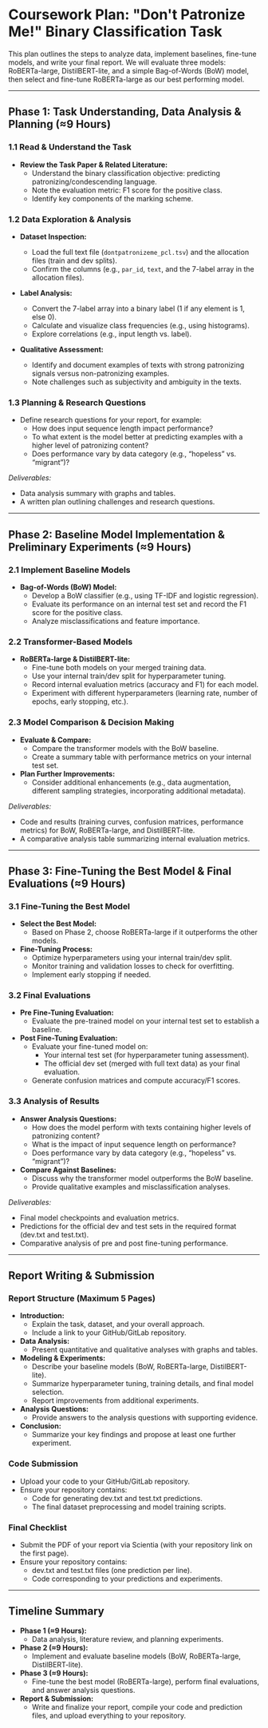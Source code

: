 # Coursework Plan: "Don't Patronize Me!" Binary Classification Task

This plan outlines the steps to analyze data, implement baselines, fine-tune models, and write your final report. We will evaluate three models: RoBERTa-large, DistilBERT-lite, and a simple Bag-of-Words (BoW) model, then select and fine-tune RoBERTa-large as our best performing model.

---

## Phase 1: Task Understanding, Data Analysis & Planning (≈9 Hours)

### 1.1 Read & Understand the Task
- **Review the Task Paper & Related Literature:**
  - Understand the binary classification objective: predicting patronizing/condescending language.
  - Note the evaluation metric: F1 score for the positive class.
  - Identify key components of the marking scheme.

### 1.2 Data Exploration & Analysis
- **Dataset Inspection:**
  - Load the full text file (`dontpatronizeme_pcl.tsv`) and the allocation files (train and dev splits).
  - Confirm the columns (e.g., `par_id`, `text`, and the 7-label array in the allocation files).

- **Label Analysis:**
  - Convert the 7-label array into a binary label (1 if any element is 1, else 0).
  - Calculate and visualize class frequencies (e.g., using histograms).
  - Explore correlations (e.g., input length vs. label).

- **Qualitative Assessment:**
  - Identify and document examples of texts with strong patronizing signals versus non-patronizing examples.
  - Note challenges such as subjectivity and ambiguity in the texts.

### 1.3 Planning & Research Questions
- Define research questions for your report, for example:
  - How does input sequence length impact performance?
  - To what extent is the model better at predicting examples with a higher level of patronizing content?
  - Does performance vary by data category (e.g., “hopeless” vs. “migrant”)?

*Deliverables:*
- Data analysis summary with graphs and tables.
- A written plan outlining challenges and research questions.

---

## Phase 2: Baseline Model Implementation & Preliminary Experiments (≈9 Hours)

### 2.1 Implement Baseline Models
- **Bag-of-Words (BoW) Model:**
  - Develop a BoW classifier (e.g., using TF-IDF and logistic regression).
  - Evaluate its performance on an internal test set and record the F1 score for the positive class.
  - Analyze misclassifications and feature importance.

### 2.2 Transformer-Based Models
- **RoBERTa-large & DistilBERT-lite:**
  - Fine-tune both models on your merged training data.
  - Use your internal train/dev split for hyperparameter tuning.
  - Record internal evaluation metrics (accuracy and F1) for each model.
  - Experiment with different hyperparameters (learning rate, number of epochs, early stopping, etc.).

### 2.3 Model Comparison & Decision Making
- **Evaluate & Compare:**
  - Compare the transformer models with the BoW baseline.
  - Create a summary table with performance metrics on your internal test set.
- **Plan Further Improvements:**
  - Consider additional enhancements (e.g., data augmentation, different sampling strategies, incorporating additional metadata).

*Deliverables:*
- Code and results (training curves, confusion matrices, performance metrics) for BoW, RoBERTa-large, and DistilBERT-lite.
- A comparative analysis table summarizing internal evaluation metrics.

---

## Phase 3: Fine-Tuning the Best Model & Final Evaluations (≈9 Hours)

### 3.1 Fine-Tuning the Best Model
- **Select the Best Model:**
  - Based on Phase 2, choose RoBERTa-large if it outperforms the other models.
- **Fine-Tuning Process:**
  - Optimize hyperparameters using your internal train/dev split.
  - Monitor training and validation losses to check for overfitting.
  - Implement early stopping if needed.

### 3.2 Final Evaluations
- **Pre Fine-Tuning Evaluation:**
  - Evaluate the pre-trained model on your internal test set to establish a baseline.
- **Post Fine-Tuning Evaluation:**
  - Evaluate your fine-tuned model on:
    - Your internal test set (for hyperparameter tuning assessment).
    - The official dev set (merged with full text data) as your final evaluation.
  - Generate confusion matrices and compute accuracy/F1 scores.

### 3.3 Analysis of Results
- **Answer Analysis Questions:**
  - How does the model perform with texts containing higher levels of patronizing content?
  - What is the impact of input sequence length on performance?
  - Does performance vary by data category (e.g., “hopeless” vs. “migrant”)?
- **Compare Against Baselines:**
  - Discuss why the transformer model outperforms the BoW baseline.
  - Provide qualitative examples and misclassification analyses.

*Deliverables:*
- Final model checkpoints and evaluation metrics.
- Predictions for the official dev and test sets in the required format (dev.txt and test.txt).
- Comparative analysis of pre and post fine-tuning performance.

---

## Report Writing & Submission

### Report Structure (Maximum 5 Pages)
- **Introduction:**
  - Explain the task, dataset, and your overall approach.
  - Include a link to your GitHub/GitLab repository.
- **Data Analysis:**
  - Present quantitative and qualitative analyses with graphs and tables.
- **Modeling & Experiments:**
  - Describe your baseline models (BoW, RoBERTa-large, DistilBERT-lite).
  - Summarize hyperparameter tuning, training details, and final model selection.
  - Report improvements from additional experiments.
- **Analysis Questions:**
  - Provide answers to the analysis questions with supporting evidence.
- **Conclusion:**
  - Summarize your key findings and propose at least one further experiment.

### Code Submission
- Upload your code to your GitHub/GitLab repository.
- Ensure your repository contains:
  - Code for generating dev.txt and test.txt predictions.
  - The final dataset preprocessing and model training scripts.

### Final Checklist
- Submit the PDF of your report via Scientia (with your repository link on the first page).
- Ensure your repository contains:
  - dev.txt and test.txt files (one prediction per line).
  - Code corresponding to your predictions and experiments.

---

## Timeline Summary

- **Phase 1 (≈9 Hours):**
  - Data analysis, literature review, and planning experiments.
- **Phase 2 (≈9 Hours):**
  - Implement and evaluate baseline models (BoW, RoBERTa-large, DistilBERT-lite).
- **Phase 3 (≈9 Hours):**
  - Fine-tune the best model (RoBERTa-large), perform final evaluations, and answer analysis questions.
- **Report & Submission:**
  - Write and finalize your report, compile your code and prediction files, and upload everything to your repository.
